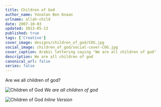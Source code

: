 ```yaml
---
title: Children of God
author_name: Yonatan Ben Knaan
urlname: allah-child
date: 2007-10-03
updated: 2013-05-13
published: true
tags: ['Creative']
cover_image: designs/children_of_god/COG.jpg
social_image: children_of_god/social-cover-COG.jpg
cover_caption: Arabic lettering saying "We are all children of god"
description: We are all children of god
canonical_url: false
series: false
---
```


Are we all children of god?

![Children of God](/designs/children_of_god/COG.jpg)
*We are all children of god*

![Children of God](/designs/children_of_god/COG-long.jpg)
*Inline Version*